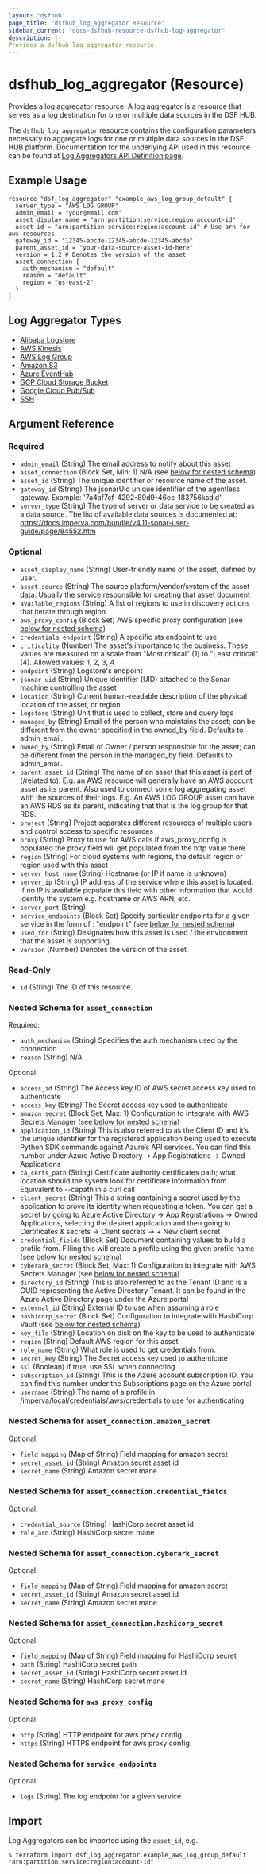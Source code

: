 ```yaml
---
layout: "dsfhub"
page_title: "dsfhub_log_aggregator Resource"
sidebar_current: "docs-dsfhub-resource-dsfhub-log-aggregator"
description: |-
Provides a dsfhub_log_aggregator resource.
---
```


# dsfhub_log_aggregator (Resource)

Provides a log aggregator resource.  A log aggregator is a resource that serves as a log destination for one or multiple data sources in the DSF HUB.

The `dsfhub_log_aggregator` resource contains the configuration parameters necessary to aggregate logs for one or multiple data sources in the DSF HUB platform.
Documentation for the underlying API used in this resource can be found at
[Log Aggregators API Definition page](https://docs.imperva.com/bundle/v4.13-sonar-user-guide/page/84552.htm).

## Example Usage

```hcl
resource "dsf_log_aggregator" "example_aws_log_group_default" {
  server_type = "AWS LOG GROUP"
  admin_email = "your@email.com"
  asset_display_name = "arn:partition:service:region:account-id" 
  asset_id = "arn:partition:service:region:account-id" # Use arn for aws resources
  gateway_id = "12345-abcde-12345-abcde-12345-abcde"
  parent_asset_id = "your-data-source-asset-id-here"
  version = 1.2 # Denotes the version of the asset
  asset_connection {
    auth_mechanism = "default"
    reason = "default"
    region = "us-east-2"
  }
}

```

## Log Aggregator Types
<ul>
	<li><a href="/docs/providers/dsfhub/r/log_aggregators/alibaba_logstore.html">Alibaba Logstore</a></li>
	<li><a href="/docs/providers/dsfhub/r/log_aggregators/aws_kinesis.html">AWS Kinesis</a></li>
	<li><a href="/docs/providers/dsfhub/r/log_aggregators/aws_log_group.html">AWS Log Group</a></li>
	<li><a href="/docs/providers/dsfhub/r/log_aggregators/aws_s3.html">Amazon S3</a></li>
	<li><a href="/docs/providers/dsfhub/r/log_aggregators/azure_eventhub.html">Azure EventHub</a></li>
	<li><a href="/docs/providers/dsfhub/r/log_aggregators/gcp_cloud_storage_bucket.html">GCP Cloud Storage Bucket</a></li>
	<li><a href="/docs/providers/dsfhub/r/log_aggregators/gcp_pubsub.html">Google Cloud Pub/Sub</a></li>
	<li><a href="/docs/providers/dsfhub/r/log_aggregators/ssh.html">SSH</a></li>
</ul>


## Argument Reference

### Required

- `admin_email` (String) The email address to notify about this asset
- `asset_connection` (Block Set, Min: 1) N/A (see [below for nested schema](#nestedblock--asset_connection))
- `asset_id` (String) The unique identifier or resource name of the asset.
- `gateway_id` (String) The jsonarUid unique identifier of the agentless gateway. Example: '7a4af7cf-4292-89d9-46ec-183756ksdjd'
- `server_type` (String) The type of server or data service to be created as a data source. The list of available data sources is documented at: https://docs.imperva.com/bundle/v4.11-sonar-user-guide/page/84552.htm

### Optional

- `asset_display_name` (String) User-friendly name of the asset, defined by user.
- `asset_source` (String) The source platform/vendor/system of the asset data. Usually the service responsible for creating that asset document
- `available_regions` (String) A list of regions to use in discovery actions that iterate through region
- `aws_proxy_config` (Block Set) AWS specific proxy configuration (see [below for nested schema](#nestedblock--aws_proxy_config))
- `credentials_endpoint` (String) A specific sts endpoint to use
- `criticality` (Number) The asset's importance to the business. These values are measured on a scale from "Most critical" (1) to "Least critical" (4). Allowed values: 1, 2, 3, 4
- `endpoint` (String) Logstore's endpoint
- `jsonar_uid` (String) Unique identifier (UID) attached to the Sonar machine controlling the asset
- `location` (String) Current human-readable description of the physical location of the asset, or region.
- `logstore` (String) Unit that is used to collect, store and query logs
- `managed_by` (String) Email of the person who maintains the asset; can be different from the owner specified in the owned_by field. Defaults to admin_email.
- `owned_by` (String) Email of Owner / person responsible for the asset; can be different from the person in the managed_by field. Defaults to admin_email.
- `parent_asset_id` (String) The name of an asset that this asset is part of (/related to). E.g. an AWS resource will generally have an AWS account asset as its parent. Also used to connect some log aggregating asset with the sources of their logs. E.g. An AWS LOG GROUP asset can have an AWS RDS as its parent, indicating that that is the log group for that RDS.
- `project` (String) Project separates different resources of multiple users and control access to specific resources
- `proxy` (String) Proxy to use for AWS calls if aws_proxy_config is populated the proxy field will get populated from the http value there
- `region` (String) For cloud systems with regions, the default region or region used with this asset
- `server_host_name` (String) Hostname (or IP if name is unknown)
- `server_ip` (String) IP address of the service where this asset is located. If no IP is available populate this field with other information that would identify the system e.g. hostname or AWS ARN, etc.
- `server_port` (String)
- `service_endpoints` (Block Set) Specify particular endpoints for a given service in the form of <service name>: "endpoint" (see [below for nested schema](#nestedblock--service_endpoints))
- `used_for` (String) Designates how this asset is used / the environment that the asset is supporting.
- `version` (Number) Denotes the version of the asset

### Read-Only

- `id` (String) The ID of this resource.

<a id="nestedblock--asset_connection"></a>
### Nested Schema for `asset_connection`

Required:

- `auth_mechanism` (String) Specifies the auth mechanism used by the connection
- `reason` (String) N/A

Optional:

- `access_id` (String) The Access key ID of AWS secret access key used to authenticate
- `access_key` (String) The Secret access key used to authenticate
- `amazon_secret` (Block Set, Max: 1) Configuration to integrate with AWS Secrets Manager (see [below for nested schema](#nestedblock--asset_connection--amazon_secret))
- `application_id` (String) This is also referred to as the Client ID and it’s the unique identifier for the registered application being used to execute Python SDK commands against Azure’s API services. You can find this number under Azure Active Directory -> App Registrations -> Owned Applications
- `ca_certs_path` (String) Certificate authority certificates path; what location should the sysetm look for certificate information from. Equivalent to --capath in a curl call
- `client_secret` (String) This a string containing a secret used by the application to prove its identity when requesting a token. You can get a secret by going to Azure Active Directory -> App Registrations -> Owned Applications, selecting the desired application and then going to Certificates & secrets -> Client secrets -> + New client secret
- `credential_fields` (Block Set) Document containing values to build a profile from. Filling this will create a profile using the given profile name (see [below for nested schema](#nestedblock--asset_connection--credential_fields))
- `cyberark_secret` (Block Set, Max: 1) Configuration to integrate with AWS Secrets Manager (see [below for nested schema](#nestedblock--asset_connection--cyberark_secret))
- `directory_id` (String) This is also referred to as the Tenant ID and is a GUID representing the Active Directory Tenant. It can be found in the Azure Active Directory page under the Azure portal
- `external_id` (String) External ID to use when assuming a role
- `hashicorp_secret` (Block Set) Configuration to integrate with HashiCorp Vault (see [below for nested schema](#nestedblock--asset_connection--hashicorp_secret))
- `key_file` (String) Location on disk on the key to be used to authenticate
- `region` (String) Default AWS region for this asset
- `role_name` (String) What role is used to get credentials from.
- `secret_key` (String) The Secret access key used to authenticate
- `ssl` (Boolean) If true, use SSL when connecting
- `subscription_id` (String) This is the Azure account subscription ID. You can find this number under the Subscriptions page on the Azure portal
- `username` (String) The name of a profile in /imperva/local/credentials/.aws/credentials to use for authenticating

<a id="nestedblock--asset_connection--amazon_secret"></a>
### Nested Schema for `asset_connection.amazon_secret`

Optional:

- `field_mapping` (Map of String) Field mapping for amazon secret
- `secret_asset_id` (String) Amazon secret asset id
- `secret_name` (String) Amazon secret mane


<a id="nestedblock--asset_connection--credential_fields"></a>
### Nested Schema for `asset_connection.credential_fields`

Optional:

- `credential_source` (String) HashiCorp secret asset id
- `role_arn` (String) HashiCorp secret mane


<a id="nestedblock--asset_connection--cyberark_secret"></a>
### Nested Schema for `asset_connection.cyberark_secret`

Optional:

- `field_mapping` (Map of String) Field mapping for amazon secret
- `secret_asset_id` (String) Amazon secret asset id
- `secret_name` (String) Amazon secret mane


<a id="nestedblock--asset_connection--hashicorp_secret"></a>
### Nested Schema for `asset_connection.hashicorp_secret`

Optional:

- `field_mapping` (Map of String) Field mapping for HashiCorp secret
- `path` (String) HashiCorp secret path
- `secret_asset_id` (String) HashiCorp secret asset id
- `secret_name` (String) HashiCorp secret mane



<a id="nestedblock--aws_proxy_config"></a>
### Nested Schema for `aws_proxy_config`

Optional:

- `http` (String) HTTP endpoint for aws proxy config
- `https` (String) HTTPS endpoint for aws proxy config


<a id="nestedblock--service_endpoints"></a>
### Nested Schema for `service_endpoints`

Optional:

- `logs` (String) The log endpoint for a given service

## Import

Log Aggregators can be imported using the `asset_id`, e.g.:

```
$ terraform import dsf_log_aggregator.example_aws_log_group_default "arn:partition:service:region:account-id"
```
